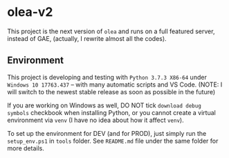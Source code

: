 # olea-v2

This project is the next version of `olea` and runs on a full featured server, instead of GAE, (actually, I rewrite almost all the codes).

## Environment

This project is developing and testing with `Python 3.7.3 X86-64` under `Windows 10 17763.437` – with many automatic scripts and VS Code. (NOTE: I will switch to the newest stable release as soon as possible in the future)

If you are working on Windows as well, DO NOT tick `download debug symbols` checkbook when installing Python, or you cannot create a virtual environment via `venv` (I have no idea about how it affect `venv`).

To set up the environment for DEV (and for PROD), just simply run the `setup_env.ps1` in `tools` folder. See `README.md` file under the same folder for more details.
